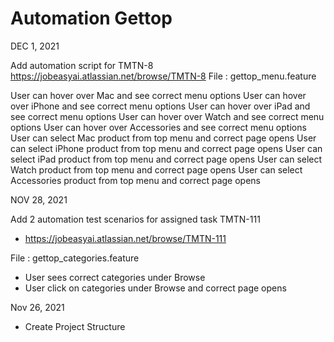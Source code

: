 # Automation Gettop

DEC 1, 2021

Add automation script for TMTN-8
https://jobeasyai.atlassian.net/browse/TMTN-8
File : gettop_menu.feature

User can hover over Mac and see correct menu options
User can hover over iPhone and see correct menu options
User can hover over iPad and see correct menu options
User can hover over Watch and see correct menu options
User can hover over Accessories and see correct menu options
User can select Mac product from top menu and correct page opens
User can select iPhone product from top menu and correct page opens
User can select iPad product from top menu and correct page opens
User can select Watch product from top menu and correct page opens
User can select Accessories product from top menu and correct page opens

NOV 28, 2021

Add 2 automation test scenarios for assigned task TMTN-111
- https://jobeasyai.atlassian.net/browse/TMTN-111

File : gettop_categories.feature
- User sees correct categories under Browse
- User click on categories under Browse and correct page opens


Nov 26, 2021
- Create Project Structure
